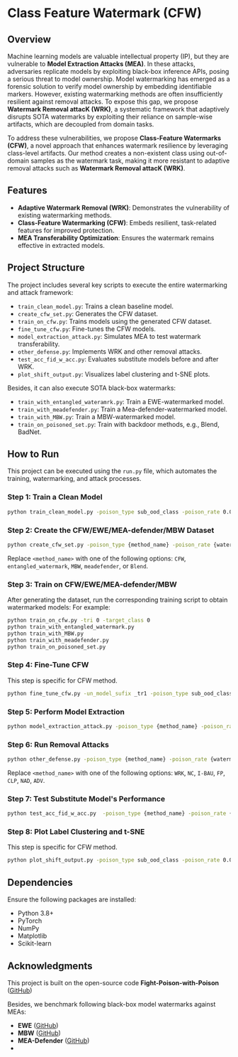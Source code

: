 # Class Feature Watermark (CFW)

## Overview
Machine learning models are valuable intellectual property (IP), but they are vulnerable to **Model Extraction Attacks (MEA)**. In these attacks, adversaries replicate models by exploiting black-box inference APIs, posing a serious threat to model ownership. Model watermarking has emerged as a forensic solution to verify model ownership by embedding identifiable markers. However, existing watermarking methods are often insufficiently resilient against removal attacks. To expose this gap, we propose **Watermark Removal attacK (WRK)**, a systematic framework that adaptively disrupts SOTA watermarks by exploiting their reliance on sample-wise artifacts, which are decoupled from domain tasks.

To address these vulnerabilities, we propose **Class-Feature Watermarks (CFW)**, a novel approach that enhances watermark resilience by leveraging class-level artifacts. Our method creates a non-existent class using out-of-domain samples as the watermark task, making it more resistant to adaptive removal attacks such as **Watermark Removal attacK (WRK)**.

## Features
- **Adaptive Watermark Removal (WRK)**: Demonstrates the vulnerability of existing watermarking methods.
- **Class-Feature Watermarking (CFW)**: Embeds resilient, task-related features for improved protection.
- **MEA Transferability Optimization**: Ensures the watermark remains effective in extracted models.

## Project Structure
The project includes several key scripts to execute the entire watermarking and attack framework:
- `train_clean_model.py`: Trains a clean baseline model.
- `create_cfw_set.py`: Generates the CFW dataset.
- `train_on_cfw.py`: Trains models using the generated CFW dataset.
- `fine_tune_cfw.py`: Fine-tunes the CFW models.
- `model_extraction_attack.py`: Simulates MEA to test watermark transferability.
- `other_defense.py`: Implements WRK and other removal attacks.
- `test_acc_fid_w_acc.py`: Evaluates substitute models before and after WRK.
- `plot_shift_output.py`: Visualizes label clustering and t-SNE plots.
  
Besides, it can also execute SOTA black-box watermarks:
- `train_with_entangled_wateramrk.py`: Train a EWE-watermarked model.
- `train_with_meadefender.py`: Train a Mea-defender-watermarked model.
- `train_with_MBW.py`: Train a MBW-watermarked model.
- `train_on_poisoned_set.py`: Train with backdoor methods, e.g., Blend, BadNet.

## How to Run
This project can be executed using the `run.py` file, which automates the training, watermarking, and attack processes.

### Step 1: Train a Clean Model
```bash
python train_clean_model.py -poison_type sub_ood_class -poison_rate 0.002
```

### Step 2: Create the CFW/EWE/MEA-defender/MBW Dataset

```bash
python create_cfw_set.py -poison_type {method_name} -poison_rate {watermark_rate}
```

Replace `<method_name>` with one of the following options: `CFW`, `entangled_watermark`, `MBW`, `meadefender`, or `Blend`.

### Step 3: Train on CFW/EWE/MEA-defender/MBW
After generating the dataset, run the corresponding training script to obtain watermarked models:
For example:
```bash
python train_on_cfw.py -tri 0 -target_class 0
python train_with_entangled_watermark.py
python train_with_MBW.py
python train_with_meadefender.py
python train_on_poisoned_set.py
```

### Step 4: Fine-Tune CFW
This step is specific for CFW method.
```bash
python fine_tune_cfw.py -un_model_sufix _tr1 -poison_type sub_ood_class -poison_rate 0.002 -tri 0 -target_class 0
```

### Step 5: Perform Model Extraction
```bash
python model_extraction_attack.py -poison_type {method_name} -poison_rate {watermark_rate} -model model_unlearned_sub_10_tri0_cls0_tr1.pt -mea_type pb
```

### Step 6: Run Removal Attacks
```bash
python other_defense.py -poison_type {method_name} -poison_rate {watermark_rate} -defense {removal_method} -model extract_pb_{victim_model_name}.pt -wmr_lr 0.0001
```

Replace `<method_name>` with one of the following options: `WRK`, `NC`, `I-BAU`, `FP`, `CLP`, `NAD`, `ADV`.

### Step 7: Test Substitute Model's Performance
```bash
python test_acc_fid_w_acc.py  -poison_type {method_name} -poison_rate {watermark_rate} -model {removal_method}_extract_pb_{victim_model_name}.pt -victim_model {victim_model_name}.pt
```

### Step 8: Plot Label Clustering and t-SNE
This step is specific for CFW method.
```bash
python plot_shift_output.py -poison_type sub_ood_class -poison_rate 0.002 -model WMR_extract_pb_model_unlearned_sub_10_tri0_cls0_tr1_lr0.0001.pt
```

## Dependencies
Ensure the following packages are installed:
- Python 3.8+
- PyTorch
- NumPy
- Matplotlib
- Scikit-learn

## Acknowledgments
This project is built on the open-source code **Fight-Poison-with-Poison** ([GitHub](https://github.com/Unispac/Fight-Poison-With-Poison))

Besides, we benchmark following black-box model watermarks against MEAs: 
- **EWE** ([GitHub](https://github.com/cleverhans-lab/entangled-watermark))
- **MBW** ([GitHub](https://github.com/matbambbang/margin-based-watermarking))
- **MEA-Defender** ([GitHub](https://github.com/lvpeizhuo/MEA-Defender))
- 


